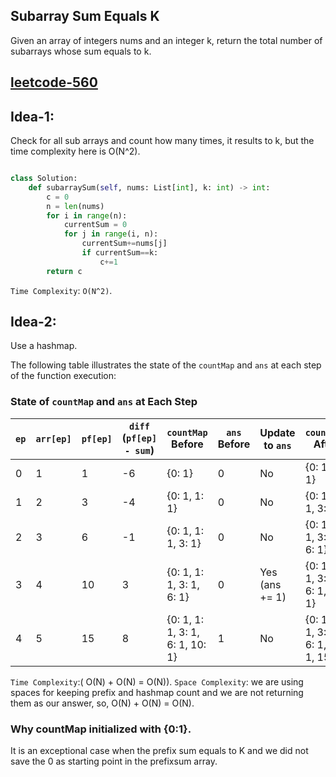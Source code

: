 ## Subarray Sum Equals K

Given an array of integers nums and an integer k, return the total number of subarrays whose sum equals to k.

<h2><a href="https://leetcode.com/problems/subarray-sum-equals-k/description/">leetcode-560</a></h2>

## Idea-1:

Check for all sub arrays and count how many times, it results to k, but the time complexity here is O(N^2).

```py

class Solution:
    def subarraySum(self, nums: List[int], k: int) -> int:
        c = 0
        n = len(nums)
        for i in range(n):
            currentSum = 0
            for j in range(i, n):
                currentSum+=nums[j]
                if currentSum==k:
                    c+=1
        return c
```

`Time Complexity`: `O(N^2)`.

## Idea-2:

Use a hashmap.

The following table illustrates the state of the `countMap` and `ans` at each step of the function execution:

### State of `countMap` and `ans` at Each Step

| `ep` | `arr[ep]` | `pf[ep]` | `diff` (`pf[ep] - sum`) | `countMap` Before               | `ans` Before | Update to `ans` | `countMap` After                       | `ans` After |
| ---- | --------- | -------- | ----------------------- | ------------------------------- | ------------ | --------------- | -------------------------------------- | ----------- |
| 0    | 1         | 1        | -6                      | {0: 1}                          | 0            | No              | {0: 1, 1: 1}                           | 0           |
| 1    | 2         | 3        | -4                      | {0: 1, 1: 1}                    | 0            | No              | {0: 1, 1: 1, 3: 1}                     | 0           |
| 2    | 3         | 6        | -1                      | {0: 1, 1: 1, 3: 1}              | 0            | No              | {0: 1, 1: 1, 3: 1, 6: 1}               | 0           |
| 3    | 4         | 10       | 3                       | {0: 1, 1: 1, 3: 1, 6: 1}        | 0            | Yes (ans += 1)  | {0: 1, 1: 1, 3: 1, 6: 1, 10: 1}        | 1           |
| 4    | 5         | 15       | 8                       | {0: 1, 1: 1, 3: 1, 6: 1, 10: 1} | 1            | No              | {0: 1, 1: 1, 3: 1, 6: 1, 10: 1, 15: 1} | 1           |

`Time Complexity`:( O(N) + O(N) = O(N)).
`Space Complexity`: we are using spaces for keeping prefix and hashmap count and we are not returning them as our answer, so, O(N) + O(N) = O(N).

### Why countMap initialized with {0:1}.

It is an exceptional case when the prefix sum equals to K and we did not save the 0 as starting point in the prefixsum array.
